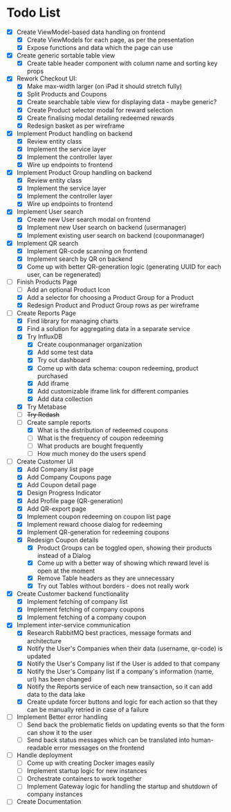 # Todo List

- [x] Create ViewModel-based data handling on frontend
  - [x] Create ViewModels for each page, as per the presentation
  - [x] Expose functions and data which the page can use
- [x] Create generic sortable table view
  - [x] Create table header component with column name and sorting key props
- [x] Rework Checkout UI:
  - [x] Make max-width larger (on iPad it should stretch fully)
  - [x] Split Products and Coupons
  - [x] Create searchable table view for displaying data - maybe generic?
  - [x] Create Product selector modal for reward selection
  - [x] Create finalising modal detailing redeemed rewards
  - [x] Redesign basket as per wireframe
- [x] Implement Product handling on backend
  - [x] Review entity class
  - [x] Implement the service layer
  - [x] Implement the controller layer
  - [x] Wire up endpoints to frontend
- [x] Implement Product Group handling on backend
  - [x] Review entity class
  - [x] Implement the service layer
  - [x] Implement the controller layer
  - [x] Wire up endpoints to frontend
- [x] Implement User search
  - [x] Create new User search modal on frontend
  - [x] Implement new User search on backend (usermanager)
  - [x] Implement existing user search on backend (couponmanager)
- [x] Implement QR search
  - [x] Implement QR-code scanning on frontend
  - [x] Implement search by QR on backend
  - [x] Come up with better QR-generation logic (generating UUID for each user, can be regenerated)
- [ ] Finish Products Page
  - [ ] Add an optional Product Icon
  - [x] Add a selector for choosing a Product Group for a Product
  - [x] Redesign Product and Product Group rows as per wireframe
- [ ] Create Reports Page
  - [x] Find library for managing charts
  - [x] Find a solution for aggregating data in a separate service
  - [x] Try InfluxDB
    - [x] Create couponmanager organization
    - [x] Add some test data
    - [x] Try out dashboard
    - [x] Come up with data schema: coupon redeeming, product purchased
    - [x] Add iframe
    - [x] Add customizable iframe link for different companies
    - [x] Add data collection
  - [x] Try Metabase
  - [ ] ~~Try Redash~~
  - [ ] Create sample reports
    - [x] What is the distribution of redeemed coupons
    - [ ] What is the frequency of coupon redeeming
    - [ ] What products are bought frequently
    - [ ] How much money do the users spend
- [ ] Create Customer UI
  - [x] Add Company list page
  - [x] Add Company Coupons page
  - [x] Add Coupon detail page
  - [x] Design Progress Indicator
  - [x] Add Profile page (QR-generation)
  - [x] Add QR-export page
  - [x] Implement coupon redeeming on coupon list page
  - [x] Implement reward choose dialog for redeeming
  - [x] Implement QR-generation for redeeming coupons
  - [x] Redesign Coupon details
    - [x] Product Groups can be toggled open, showing their products instead of a Dialog
    - [x] Come up with a better way of showing which reward level is open at the moment
    - [x] Remove Table headers as they are unnecessary
    - [x] Try out Tables without borders - does not really work
- [x] Create Customer backend functionality
  - [x] Implement fetching of company list
  - [x] Implement fetching of company coupons
  - [x] Implement fetching of a company coupon
- [x] Implement inter-service communication
  - [x] Research RabbitMQ best practices, message formats and architecture
  - [x] Notify the User's Companies when their data (username, qr-code) is updated
  - [x] Notify the User's Company list if the User is added to that company
  - [x] Notify the User's Company list if a company's information (name, url) has been changed
  - [x] Notify the Reports service of each new transaction, so it can add data to the data lake
  - [x] Create update forcer buttons and logic for each action so that they can be manually retried in case of a failure
- [ ] Implement Better error handling
  - [ ] Send back the problematic fields on updating events so that the form can show it to the user
  - [ ] Send back status messages which can be translated into human-readable error messages on the frontend
- [ ] Handle deployment
  - [ ] Come up with creating Docker images easily
  - [ ] Implement startup logic for new instances
  - [ ] Orchestrate containers to work together
  - [ ] Implement Gateway logic for handling the startup and shutdown of company instances
- [ ] Create Documentation